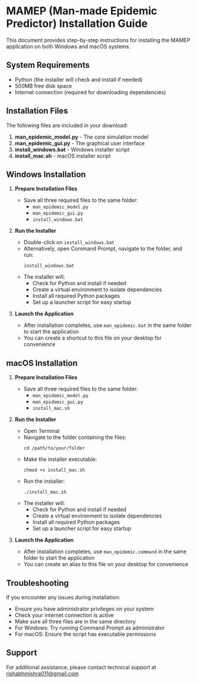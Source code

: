 # MAMEP (Man-made Epidemic Predictor) Installation Guide

This document provides step-by-step instructions for installing the MAMEP application on both Windows and macOS systems.

## System Requirements

- Python (the installer will check and install if needed)
- 500MB free disk space
- Internet connection (required for downloading dependencies)

## Installation Files

The following files are included in your download:

1. **man_epidemic_model.py** - The core simulation model
2. **man_epidemic_gui.py** - The graphical user interface
3. **install_windows.bat** - Windows installer script
4. **install_mac.sh** - macOS installer script

## Windows Installation

1. **Prepare Installation Files**
   - Save all three required files to the same folder:
     - `man_epidemic_model.py`
     - `man_epidemic_gui.py`
     - `install_windows.bat`

2. **Run the Installer**
   - Double-click on `install_windows.bat`
   - Alternatively, open Command Prompt, navigate to the folder, and run:
     ```
     install_windows.bat
     ```
   - The installer will:
     - Check for Python and install if needed
     - Create a virtual environment to isolate dependencies
     - Install all required Python packages
     - Set up a launcher script for easy startup

3. **Launch the Application**
   - After installation completes, use `man_epidemic.bat` in the same folder to start the application
   - You can create a shortcut to this file on your desktop for convenience

## macOS Installation

1. **Prepare Installation Files**
   - Save all three required files to the same folder:
     - `man_epidemic_model.py`
     - `man_epidemic_gui.py`
     - `install_mac.sh`

2. **Run the Installer**
   - Open Terminal
   - Navigate to the folder containing the files:
     ```
     cd /path/to/your/folder
     ```
   - Make the installer executable:
     ```
     chmod +x install_mac.sh
     ```
   - Run the installer:
     ```
     ./install_mac.sh
     ```
   - The installer will:
     - Check for Python and install if needed
     - Create a virtual environment to isolate dependencies
     - Install all required Python packages
     - Set up a launcher script for easy startup

3. **Launch the Application**
   - After installation completes, use `man_epidemic.command` in the same folder to start the application
   - You can create an alias to this file on your desktop for convenience

## Troubleshooting

If you encounter any issues during installation:

- Ensure you have administrator privileges on your system
- Check your internet connection is active
- Make sure all three files are in the same directory
- For Windows: Try running Command Prompt as administrator
- For macOS: Ensure the script has executable permissions

## Support

For additional assistance, please contact technical support at rishabhmishra011@gmail.com
